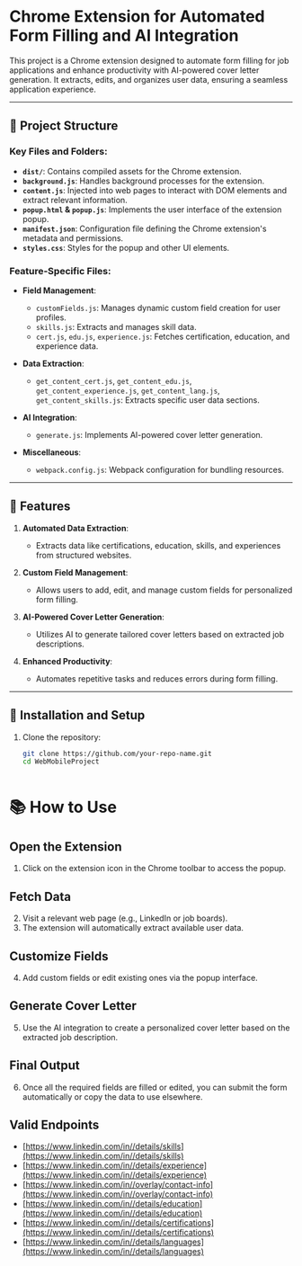 # Chrome Extension for Automated Form Filling and AI Integration

This project is a Chrome extension designed to automate form filling for job applications and enhance productivity with AI-powered cover letter generation. It extracts, edits, and organizes user data, ensuring a seamless application experience.

---

## 📂 Project Structure

### Key Files and Folders:

- **`dist/`**: Contains compiled assets for the Chrome extension.
- **`background.js`**: Handles background processes for the extension.
- **`content.js`**: Injected into web pages to interact with DOM elements and extract relevant information.
- **`popup.html` & `popup.js`**: Implements the user interface of the extension popup.
- **`manifest.json`**: Configuration file defining the Chrome extension's metadata and permissions.
- **`styles.css`**: Styles for the popup and other UI elements.

### Feature-Specific Files:

- **Field Management**:
  - `customFields.js`: Manages dynamic custom field creation for user profiles.
  - `skills.js`: Extracts and manages skill data.
  - `cert.js`, `edu.js`, `experience.js`: Fetches certification, education, and experience data.

- **Data Extraction**:
  - `get_content_cert.js`, `get_content_edu.js`, `get_content_experience.js`, `get_content_lang.js`, `get_content_skills.js`: Extracts specific user data sections.

- **AI Integration**:
  - `generate.js`: Implements AI-powered cover letter generation.

- **Miscellaneous**:
  - `webpack.config.js`: Webpack configuration for bundling resources.

---

## 🚀 Features

1. **Automated Data Extraction**:
   - Extracts data like certifications, education, skills, and experiences from structured websites.

2. **Custom Field Management**:
   - Allows users to add, edit, and manage custom fields for personalized form filling.

3. **AI-Powered Cover Letter Generation**:
   - Utilizes AI to generate tailored cover letters based on extracted job descriptions.

4. **Enhanced Productivity**:
   - Automates repetitive tasks and reduces errors during form filling.

---

## 🔧 Installation and Setup

1. Clone the repository:
   ```bash
   git clone https://github.com/your-repo-name.git
   cd WebMobileProject



# 📚 How to Use

## Open the Extension
1. Click on the extension icon in the Chrome toolbar to access the popup.

## Fetch Data
2. Visit a relevant web page (e.g., LinkedIn or job boards).
3. The extension will automatically extract available user data.

## Customize Fields
4. Add custom fields or edit existing ones via the popup interface.

## Generate Cover Letter
5. Use the AI integration to create a personalized cover letter based on the extracted job description.

## Final Output
6. Once all the required fields are filled or edited, you can submit the form automatically or copy the data to use elsewhere.

## Valid Endpoints
- [https://www.linkedin.com/in//details/skills](https://www.linkedin.com/in//details/skills)
- [https://www.linkedin.com/in//details/experience](https://www.linkedin.com/in//details/experience)
- [https://www.linkedin.com/in//overlay/contact-info](https://www.linkedin.com/in//overlay/contact-info)
- [https://www.linkedin.com/in//details/education](https://www.linkedin.com/in//details/education)
- [https://www.linkedin.com/in//details/certifications](https://www.linkedin.com/in//details/certifications)
- [https://www.linkedin.com/in//details/languages](https://www.linkedin.com/in//details/languages)

